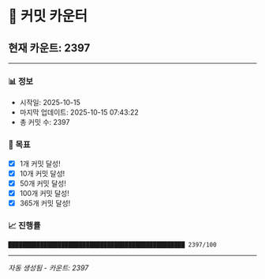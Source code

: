 # 🔢 커밋 카운터

## 현재 카운트: 2397

---

### 📊 정보
- 시작일: 2025-10-15
- 마지막 업데이트: 2025-10-15 07:43:22
- 총 커밋 수: 2397

### 🎯 목표
- [x] 1개 커밋 달성!
- [x] 10개 커밋 달성!
- [x] 50개 커밋 달성!
- [x] 100개 커밋 달성!
- [x] 365개 커밋 달성!

### 📈 진행률
```
██████████████████████████████████████████████████ 2397/100
```

---
*자동 생성됨 - 카운트: 2397*
